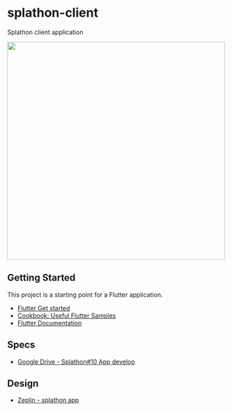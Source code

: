 # splathon-client

Splathon client application

<img src="https://raw.githubusercontent.com/splathon/splathon-client/master/assets/images/icon-splathon-app.png" width="500px">

## Getting Started

This project is a starting point for a Flutter application.
- [Flutter Get started](https://flutter.dev/docs/get-started)
- [Cookbook: Useful Flutter Samples](https://flutter.io/docs/cookbook)
- [Flutter Documentation](https://flutter.io/docs)

## Specs

- [Google Drive - Splathon#10 App develop](https://drive.google.com/drive/folders/1IkOe2ItR_ZYUKULYlUSvZwqRhMjebM7z)

## Design

- [Zeplin - splathon app](https://app.zeplin.io/project/5c9f792b57fbe3581e78215b)
